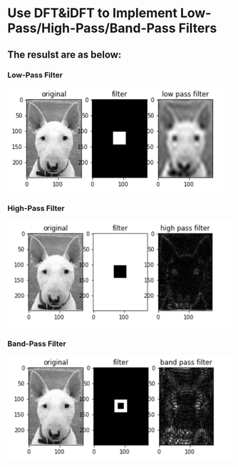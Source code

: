 # Use DFT&iDFT to Implement Low-Pass/High-Pass/Band-Pass Filters

## The resulst are as below:

### Low-Pass Filter
![lowpass](https://github.com/qinhaihong-red/filters/raw/master/images/lowpass.PNG)

### High-Pass Filter
![highpass](https://github.com/qinhaihong-red/filters/raw/master/images/highpass.PNG)


### Band-Pass Filter
![bandpass](https://github.com/qinhaihong-red/filters/raw/master/images/bandpass.PNG)